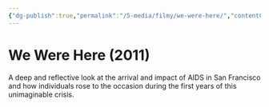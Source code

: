 ```yaml
---
{"dg-publish":true,"permalink":"/5-media/filmy/we-were-here/","contentClasses":"movie","tags":["to-watch","фильм","#Documentary","#Biography","#History"]}
---
```


# We Were Here (2011)
 
A deep and reflective look at the arrival and impact of AIDS in San Francisco and how individuals rose to the occasion during the first years of this unimaginable crisis.

